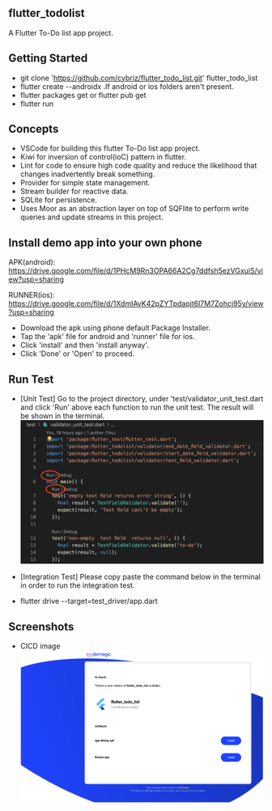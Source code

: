 ## flutter_todolist
A Flutter To-Do list app project.

## Getting Started
- git clone 'https://github.com/cybriz/flutter_todo_list.git' flutter_todo_list
- flutter create --androidx .If android or ios folders aren't present.
- flutter packages get or flutter pub get
- flutter run

## Concepts
- VSCode for building this flutter To-Do list app project.
- Kiwi for inversion of control(ioC) pattern in flutter.
- Lint for code to ensure high code quality and reduce the likelihood that changes inadvertently break something. 
- Provider for simple state management.
- Stream builder for reactive data.
- SQLite for persistence.
- Uses Moor as an abstraction layer on top of SQFlite to perform write queries and update streams in this project.

## Install demo app into your own phone
APK(android): https://drive.google.com/file/d/1PHcM9Rn3OPA66A2Cg7ddfsh5ezVGxuiS/view?usp=sharing

RUNNER(ios): https://drive.google.com/file/d/1XdmIAyK42pZYTpdapjt6l7M7Zohcj95y/view?usp=sharing

- Download the apk using phone default Package Installer.
- Tap the 'apk' file for android and 'runner' file for ios.
- Click 'install' and then 'install anyway'.
- Click 'Done' or 'Open' to proceed.

## Run Test
- [Unit Test] Go to the project directory, under 'test/validator_unit_test.dart and click 'Run' above each function 
   to run the unit test. The result will be shown in the terminal.
![](screenshots/unit_test.png)

- [Integration Test] Please copy paste the command below in the terminal in order to run the integration test.
- flutter drive --target=test_driver/app.dart

## Screenshots
- CICD image
![](screenshots/codemagic_CICD.png)
